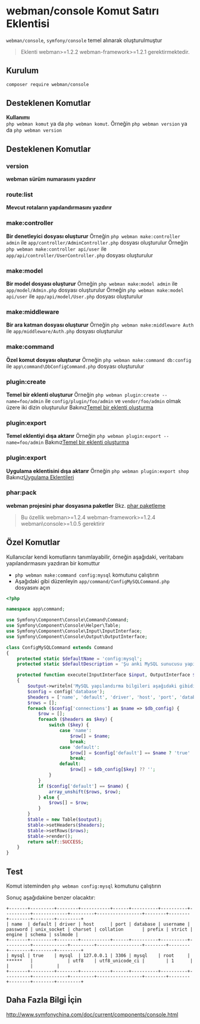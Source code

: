 # webman/console Komut Satırı Eklentisi

`webman/console`, `symfony/console` temel alınarak oluşturulmuştur

> Eklenti webman>=1.2.2 webman-framework>=1.2.1 gerektirmektedir.

## Kurulum
 
```sh
composer require webman/console
```

## Desteklenen Komutlar
**Kullanımı**  
`php webman komut` ya da `php webman komut`.
Örneğin `php webman version` ya da `php webman version`

## Desteklenen Komutlar
### version
**webman sürüm numarasını yazdırır**

### route:list
**Mevcut rotaların yapılandırmasını yazdırır**

### make:controller
**Bir denetleyici dosyası oluşturur** 
Örneğin `php webman make:controller admin` ile `app/controller/AdminController.php` dosyası oluşturulur
Örneğin `php webman make:controller api/user` ile `app/api/controller/UserController.php` dosyası oluşturulur

### make:model
**Bir model dosyası oluşturur**
Örneğin `php webman make:model admin` ile `app/model/Admin.php` dosyası oluşturulur
Örneğin `php webman make:model api/user` ile `app/api/model/User.php` dosyası oluşturulur

### make:middleware
**Bir ara katman dosyası oluşturur**
Örneğin `php webman make:middleware Auth` ile `app/middleware/Auth.php` dosyası oluşturulur

### make:command
**Özel komut dosyası oluşturur**
Örneğin `php webman make:command db:config` ile `app\command\DbConfigCommand.php` dosyası oluşturulur

### plugin:create
**Temel bir eklenti oluşturur**
Örneğin `php webman plugin:create --name=foo/admin` ile `config/plugin/foo/admin` ve `vendor/foo/admin` olmak üzere iki dizin oluşturulur
Bakınız[Temel bir eklenti oluşturma](/doc/webman/plugin/create.html)

### plugin:export
**Temel eklentiyi dışa aktarır**
Örneğin `php webman plugin:export --name=foo/admin` 
Bakınız[Temel bir eklenti oluşturma](/doc/webman/plugin/create.html)

### plugin:export
**Uygulama eklentisini dışa aktarır**
Örneğin `php webman plugin:export shop`
Bakınız[Uygulama Eklentileri](/doc/webman/plugin/app.html)

### phar:pack
**webman projesini phar dosyasına paketler**
Bkz. [phar paketleme](/doc/webman/others/phar.html)
> Bu özellik webman>=1.2.4 webman-framework>=1.2.4 webman\console>=1.0.5 gerektirir

## Özel Komutlar
Kullanıcılar kendi komutlarını tanımlayabilir, örneğin aşağıdaki, veritabanı yapılandırmasını yazdıran bir komuttur

* `php webman make:command config:mysql` komutunu çalıştırın
* Aşağıdaki gibi düzenleyin `app/command/ConfigMySQLCommand.php` dosyasını açın

```php
<?php

namespace app\command;

use Symfony\Component\Console\Command\Command;
use Symfony\Component\Console\Helper\Table;
use Symfony\Component\Console\Input\InputInterface;
use Symfony\Component\Console\Output\OutputInterface;

class ConfigMySQLCommand extends Command
{
    protected static $defaultName = 'config:mysql';
    protected static $defaultDescription = 'Şu anki MySQL sunucusu yapılandırmasını gösterir';

    protected function execute(InputInterface $input, OutputInterface $output)
    {
        $output->writeln('MySQL yapılandırma bilgileri aşağıdaki gibidir:');
        $config = config('database');
        $headers = ['name', 'default', 'driver', 'host', 'port', 'database', 'username', 'password', 'unix_socket', 'charset', 'collation', 'prefix', 'strict', 'engine', 'schema', 'sslmode'];
        $rows = [];
        foreach ($config['connections'] as $name => $db_config) {
            $row = [];
            foreach ($headers as $key) {
                switch ($key) {
                    case 'name':
                        $row[] = $name;
                        break;
                    case 'default':
                        $row[] = $config['default'] == $name ? 'true' : 'false';
                        break;
                    default:
                        $row[] = $db_config[$key] ?? '';
                }
            }
            if ($config['default'] == $name) {
                array_unshift($rows, $row);
            } else {
                $rows[] = $row;
            }
        }
        $table = new Table($output);
        $table->setHeaders($headers);
        $table->setRows($rows);
        $table->render();
        return self::SUCCESS;
    }
}
```
  
## Test

Komut isteminden `php webman config:mysql` komutunu çalıştırın

Sonuç aşağıdakine benzer olacaktır:
```
+-------+---------+--------+-----------+------+----------+----------+----------+-------------+---------+-----------------+--------+--------+--------+--------+---------+
| name  | default | driver | host      | port | database | username | password | unix_socket | charset | collation       | prefix | strict | engine | schema | sslmode |
+-------+---------+--------+-----------+------+----------+----------+----------+-------------+---------+-----------------+--------+--------+--------+--------+---------+
| mysql | true    | mysql  | 127.0.0.1 | 3306 | mysql    | root     | ******   |             | utf8    | utf8_unicode_ci |        | 1      |        |        |         |
+-------+---------+--------+-----------+------+----------+----------+----------+-------------+---------+-----------------+--------+--------+--------+--------+---------+
```

## Daha Fazla Bilgi İçin
http://www.symfonychina.com/doc/current/components/console.html
